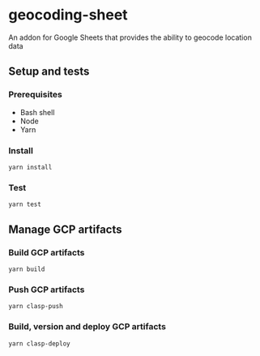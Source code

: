 # geocoding-sheet

An addon for Google Sheets that provides the ability to geocode location data

## Setup and tests

### Prerequisites

* Bash shell
* Node
* Yarn

### Install

`yarn install`

### Test

`yarn test`

## Manage GCP artifacts

### Build GCP artifacts

`yarn build`

### 

### Push GCP artifacts

`yarn clasp-push`

### Build, version and deploy GCP artifacts

`yarn clasp-deploy`